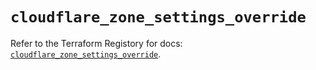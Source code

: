 # `cloudflare_zone_settings_override`

Refer to the Terraform Registory for docs: [`cloudflare_zone_settings_override`](https://www.terraform.io/docs/providers/cloudflare/r/zone_settings_override).
